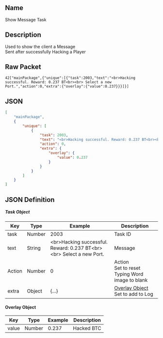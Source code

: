 ## Name

Show Message Task

## Description

Used to show the client a Message<br>
Sent after successfully Hacking a Player


## Raw Packet

`42["mainPackage",{"unique":[{"task":2003,"text":"<br>Hacking successful. Reward: 0.237 BT<br><br> Select a new Port.","action":0,"extra":{"overlay":{"value":0.237}}}]}]`

## JSON

``` json
[
    "mainPackage",
    {
        "unique": [
            {
                "task": 2003,
                "text": "<br>Hacking successful. Reward: 0.237 BT<br><br> Select a new Port.",
                "action": 0,
                "extra": {
                    "overlay": {
                        "value": 0.237
                    }
                }
            }
        ]
    }
]
```

## JSON Definition

##### Task Object
| Key    | Type   | Example                                                                | Description                                            |
|--------|--------|------------------------------------------------------------------------|--------------------------------------------------------|
| task   | Number | 2003                                                                   | Task ID                                                |
| text   | String | <br\>Hacking successful. Reward: 0.237 BT<br\><br\> Select a new Port. | Message                                                |
| Action | Number | 0                                                                      | Action<br>Set to reset Typing Word image to blank      |
| extra  | Object | {...}                                                                  | [Overlay Object](#overlay-object)<br>Set to add to Log |

#### Overlay Object
| Key   | Type   | Example | Description |
|-------|--------|---------|-------------|
| value | Number | 0.237   | Hacked BTC  |